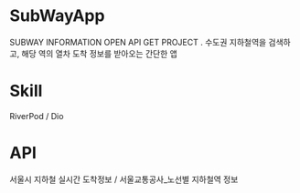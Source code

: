 
# SubWayApp

SUBWAY INFORMATION OPEN API GET PROJECT . 
수도권 지하철역을 검색하고, 해당 역의 열차 도착 정보를 받아오는 간단한 앱

# Skill
RiverPod / Dio

# API
서울시 지하철 실시간 도착정보 / 
서울교통공사_노선별 지하철역 정보
